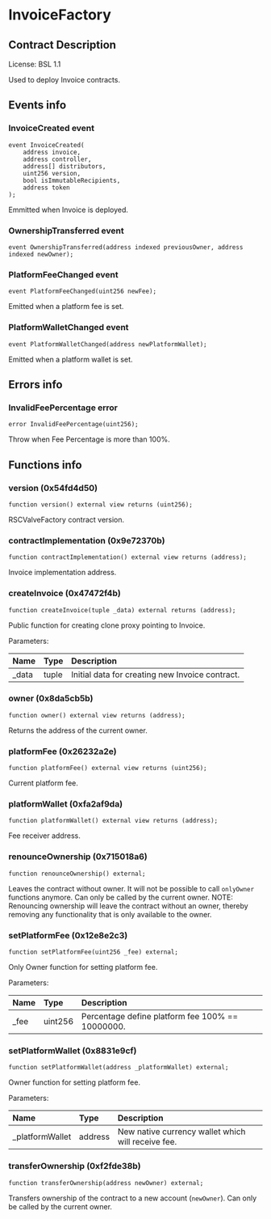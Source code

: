 # InvoiceFactory

## Contract Description


License: BSL 1.1


Used to deploy Invoice contracts.

## Events info

### InvoiceCreated event

```solidity
event InvoiceCreated(
    address invoice,
    address controller,
    address[] distributors,
    uint256 version,
    bool isImmutableRecipients,
    address token
);
```


Emmitted when Invoice is deployed.

### OwnershipTransferred event

```solidity
event OwnershipTransferred(address indexed previousOwner, address indexed newOwner);
```

### PlatformFeeChanged event

```solidity
event PlatformFeeChanged(uint256 newFee);
```


Emitted when a platform fee is set.

### PlatformWalletChanged event

```solidity
event PlatformWalletChanged(address newPlatformWallet);
```


Emitted when a platform wallet is set.

## Errors info

### InvalidFeePercentage error

```solidity
error InvalidFeePercentage(uint256);
```


Throw when Fee Percentage is more than 100%.

## Functions info

### version (0x54fd4d50)

```solidity
function version() external view returns (uint256);
```


RSCValveFactory contract version.

### contractImplementation (0x9e72370b)

```solidity
function contractImplementation() external view returns (address);
```


Invoice implementation address.

### createInvoice (0x47472f4b)

```solidity
function createInvoice(tuple _data) external returns (address);
```


Public function for creating clone proxy pointing to Invoice.


Parameters:

| Name  | Type  | Description                                       |
| :---- | :---- | :------------------------------------------------ |
| _data | tuple | Initial data for creating new Invoice contract.   |

### owner (0x8da5cb5b)

```solidity
function owner() external view returns (address);
```


Returns the address of the current owner.

### platformFee (0x26232a2e)

```solidity
function platformFee() external view returns (uint256);
```


Current platform fee.

### platformWallet (0xfa2af9da)

```solidity
function platformWallet() external view returns (address);
```


Fee receiver address.

### renounceOwnership (0x715018a6)

```solidity
function renounceOwnership() external;
```


Leaves the contract without owner. It will not be possible to call `onlyOwner` functions anymore. Can only be called by the current owner. NOTE: Renouncing ownership will leave the contract without an owner, thereby removing any functionality that is only available to the owner.

### setPlatformFee (0x12e8e2c3)

```solidity
function setPlatformFee(uint256 _fee) external;
```


Only Owner function for setting platform fee.


Parameters:

| Name | Type    | Description                                         |
| :--- | :------ | :-------------------------------------------------- |
| _fee | uint256 | Percentage define platform fee 100% == 10000000.    |

### setPlatformWallet (0x8831e9cf)

```solidity
function setPlatformWallet(address _platformWallet) external;
```


Owner function for setting platform fee.


Parameters:

| Name            | Type    | Description                                        |
| :-------------- | :------ | :------------------------------------------------- |
| _platformWallet | address | New native currency wallet which will receive fee. |

### transferOwnership (0xf2fde38b)

```solidity
function transferOwnership(address newOwner) external;
```


Transfers ownership of the contract to a new account (`newOwner`). Can only be called by the current owner.